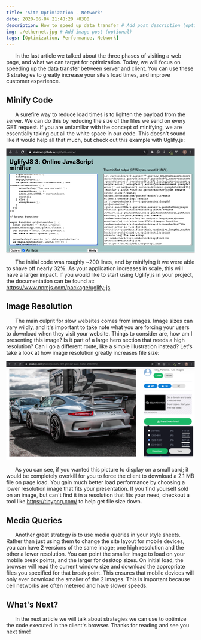 ```yaml
---
title: 'Site Optimization - Network'
date: 2020-06-04 21:48:20 +0300
description: How to speed up data transfer # Add post description (optional)
img: ./ethernet.jpg # Add image post (optional)
tags: [Optimization, Performance, Network]
---
```


&nbsp;&nbsp;&nbsp;&nbsp;&nbsp;&nbsp;In the last article we talked about the three phases of visiting a web page, and what we can target for optimization. Today, we will focus on speeding up the data transfer between server and client. You can use these 3 strategies to greatly increase your site's load times, and improve customer experience.

## Minify Code

&nbsp;&nbsp;&nbsp;&nbsp;&nbsp;&nbsp;A surefire way to reduce load times is to lighten the payload from the server. We can do this by reducing the size of the files we send on every GET request. If you are unfamiliar with the concept of minifying, we are essentially taking out all the white space in our code. This doesn't sound like it would help all that much, but check out this example with Uglify.js:

![Savings with Uglify.JS](./uglify.png)

&nbsp;&nbsp;&nbsp;&nbsp;&nbsp;&nbsp;The initial code was roughly ~200 lines, and by minifying it we were able to shave off nearly 32%. As your application increases in scale, this will have a larger impact. If you would like to start using Uglify.js in your project, the documentation can be found at: https://www.npmjs.com/package/uglify-js

## Image Resolution

&nbsp;&nbsp;&nbsp;&nbsp;&nbsp;&nbsp;The main culprit for slow websites comes from images. Image sizes can vary wildly, and it's important to take note what you are forcing your users to download when they visit your website. Things to consider are, how am I presenting this image? Is it part of a large hero section that needs a high resolution? Can I go a different route, like a simple illustration instead? Let's take a look at how image resolution greatly increases file size:

![Resolutions effect on file size](./gt3.png)

&nbsp;&nbsp;&nbsp;&nbsp;&nbsp;&nbsp;As you can see, if you wanted this picture to display on a small card; it would be completely overkill for you to force the client to download a 2.1 MB file on page load. You gain much better load performance by choosing a lower resolution image that fits your presentation. If you find yourself sold on an image, but can't find it in a resolution that fits your need, checkout a tool like https://tinypng.com/ to help get file size down.

## Media Queries

&nbsp;&nbsp;&nbsp;&nbsp;&nbsp;&nbsp;Another great strategy is to use media queries in your style sheets. Rather than just using them to change the site layout for mobile devices, you can have 2 versions of the same image; one high resolution and the other a lower resolution. You can point the smaller image to load on your mobile break points, and the larger for desktop sizes. On initial load, the browser will read the current window size and download the appropriate files you specified for that break point. This ensures that mobile devices will only ever download the smaller of the 2 images. This is important because cell networks are often metered and have slower speeds.

## What's Next?

&nbsp;&nbsp;&nbsp;&nbsp;&nbsp;&nbsp;In the next article we will talk about strategies we can use to optimize the code executed in the client's browser. Thanks for reading and see you next time!
